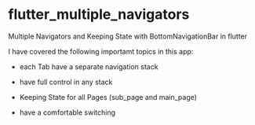 # flutter_multiple_navigators
Multiple Navigators and Keeping State with BottomNavigationBar in flutter

I have covered the following importamt topics in this app:

- each Tab have a separate navigation stack

- have full control in any stack

- Keeping State for all Pages (sub_page and main_page)

- have a comfortable switching
